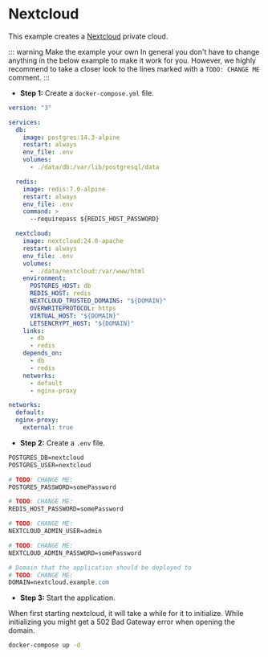 # Nextcloud

This example creates a [Nextcloud](https://nextcloud.com/) private cloud.

::: warning Make the example your own
In general you don't have to change anything in the below example to make it work for you. However, we highly recommend to take a closer look to the lines marked with a `TODO: CHANGE ME` comment.
:::

- **Step 1:** Create a `docker-compose.yml` file.

```yaml
version: "3"

services:
  db:
    image: postgres:14.3-alpine
    restart: always
    env_file: .env
    volumes:
      - ./data/db:/var/lib/postgresql/data

  redis:
    image: redis:7.0-alpine
    restart: always
    env_file: .env
    command: >
      --requirepass ${REDIS_HOST_PASSWORD}

  nextcloud:
    image: nextcloud:24.0-apache
    restart: always
    env_file: .env
    volumes:
      - ./data/nextcloud:/var/www/html
    environment:
      POSTGRES_HOST: db
      REDIS_HOST: redis
      NEXTCLOUD_TRUSTED_DOMAINS: "${DOMAIN}"
      OVERWRITEPROTOCOL: https
      VIRTUAL_HOST: "${DOMAIN}"
      LETSENCRYPT_HOST: "${DOMAIN}"
    links:
      - db
      - redis
    depends_on:
      - db
      - redis
    networks:
      - default
      - nginx-proxy

networks:
  default:
  nginx-proxy:
    external: true
```

- **Step 2:** Create a `.env` file.

```apache
POSTGRES_DB=nextcloud
POSTGRES_USER=nextcloud

# TODO: CHANGE ME:
POSTGRES_PASSWORD=somePassword

# TODO: CHANGE ME:
REDIS_HOST_PASSWORD=somePassword

# TODO: CHANGE ME:
NEXTCLOUD_ADMIN_USER=admin

# TODO: CHANGE ME:
NEXTCLOUD_ADMIN_PASSWORD=somePassword

# Domain that the application should be deployed to
# TODO: CHANGE ME:
DOMAIN=nextcloud.example.com
```

- **Step 3:** Start the application.

When first starting nextcloud, it will take a while for it to initialize. While initializing you might get a 502 Bad Gateway error when opening the domain.

```bash
docker-compose up -d
```
